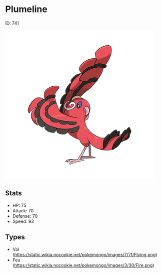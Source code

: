 # Plumeline


ID: 741

![](https://raw.githubusercontent.com/PokeAPI/sprites/master/sprites/pokemon/other/official-artwork/741.png "Plumeline")

## Stats


 - HP: 75
 - Attack: 70
 - Defense: 70
 - Speed: 93

## Types


 - Vol (https://static.wikia.nocookie.net/pokemongo/images/7/7f/Flying.png)
 - Feu (https://static.wikia.nocookie.net/pokemongo/images/3/30/Fire.png)
